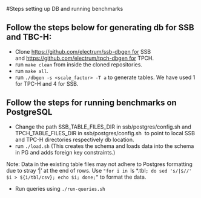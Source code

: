 #Steps setting up DB and running benchmarks

## Follow the steps below for generating db for SSB and TBC-H:
* Clone https://github.com/electrum/ssb-dbgen for SSB and https://github.com/electrum/tpch-dbgen for TPCH.
* run `make clean` from inside the cloned repositories.
* run `make all`.
* run `./dbgen -s <scale_factor> -T a` to generate tables. We have used 1 for TPC-H and 4 for SSB. 



## Follow the steps for running benchmarks on PostgreSQL 
* Change the path SSB_TABLE_FILES_DIR in ssb/postgres/config.sh and TPCH_TABLE_FILES_DIR in ssb/postgres/config.sh  to point to local SSB and TPC-H directories respectively db location. 
* run `./load.sh` (This creates the schema and loads data into the schema in PG and adds foreign key constraints.)

Note: Data in the existing table files may not adhere to Postgres formatting due to stray ‘|’ at the end of rows. Use `"for i in `ls *.tbl`; do sed 's/|$//' $i > ${i/tbl/csv}; echo $i; done;”` to format the data.  

* Run queries using `./run-queries.sh`